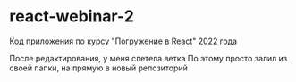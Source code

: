 # react-webinar-2
Код приложения по курсу "Погружение в React" 2022 года

После редактирования, у меня слетела ветка
По этому просто залил из своей папки, на прямую в новый репозиторий
